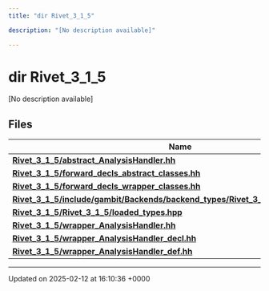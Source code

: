 ```yaml
---
title: "dir Rivet_3_1_5"

description: "[No description available]"

---
```


# dir Rivet_3_1_5

[No description available]

## Files

| Name           |
| -------------- |
| **[Rivet_3_1_5/abstract_AnalysisHandler.hh](/documentation/code/files/abstract__analysishandler_8hh/#file-rivet-3-1-5-abstract-analysishandler-hh)**  |
| **[Rivet_3_1_5/forward_decls_abstract_classes.hh](/documentation/code/files/forward__decls__abstract__classes_8hh/#file-rivet-3-1-5-forward-decls-abstract-classes-hh)**  |
| **[Rivet_3_1_5/forward_decls_wrapper_classes.hh](/documentation/code/files/forward__decls__wrapper__classes_8hh/#file-rivet-3-1-5-forward-decls-wrapper-classes-hh)**  |
| **[Rivet_3_1_5/include/gambit/Backends/backend_types/Rivet_3_1_5/identification.hpp](/documentation/code/files/include_2gambit_2backends_2backend__types_2rivet__3__1__5_2identification_8hpp/#file-rivet-3-1-5-include-gambit-backends-backend-types-rivet-3-1-5-identification-hpp)**  |
| **[Rivet_3_1_5/Rivet_3_1_5/loaded_types.hpp](/documentation/code/files/rivet__3__1__5_2loaded__types_8hpp/#file-rivet-3-1-5-rivet-3-1-5-loaded-types-hpp)**  |
| **[Rivet_3_1_5/wrapper_AnalysisHandler.hh](/documentation/code/files/wrapper__analysishandler_8hh/#file-rivet-3-1-5-wrapper-analysishandler-hh)**  |
| **[Rivet_3_1_5/wrapper_AnalysisHandler_decl.hh](/documentation/code/files/wrapper__analysishandler__decl_8hh/#file-rivet-3-1-5-wrapper-analysishandler-decl-hh)**  |
| **[Rivet_3_1_5/wrapper_AnalysisHandler_def.hh](/documentation/code/files/wrapper__analysishandler__def_8hh/#file-rivet-3-1-5-wrapper-analysishandler-def-hh)**  |






-------------------------------

Updated on 2025-02-12 at 16:10:36 +0000
